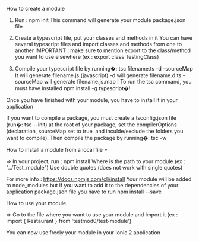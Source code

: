 
How to create a module

1.	Run : npm init
	This command will generate your module package.json file

2.	Create a typescript file, put your classes and methods in it
	You can have several typescript files and import classes and methods from 	one to another
	IMPORTANT : make sure to mention export to the class/method you want to 	use elsewhere (ex : export class TestingClass)

3.	Compile your typescript file by running�: tsc filename.ts -d -sourceMap
	It will generate filename.js (javascript)
	-d will generate filename.d.ts
	-sourceMap will generate filename.js.map
	! To run the tsc command, you must have installed npm install -g 	typescript�!

Once you have finished with your module, you have to install it in your application

If you want to compile a package, you must create a tsconfig.json file (run�: tsc --init) at the root of your package, set the compilerOptions (declaration, sourceMap set to true, and inculde/exclude the folders you want to compile). Then compile the package by running�: tsc -w


How to install a module from a local file =

=>	In your project, run : npm install <path>
	Where <path> is the path to your module (ex : "../Test_module")
	Use double quotes (does not work with single quotes)

For more info : https://docs.npmjs.com/cli/install
Your module will be added to node_modules but if you want to add it to the dependencies of your application package.json file you have to run  npm install <path> --save


How to use your module 

=>	Go to the file where you want to use your module and import it (ex : 	import { Restaurant } from 'testmod0/test-module')

You can now use freely your module in your Ionic 2 application
